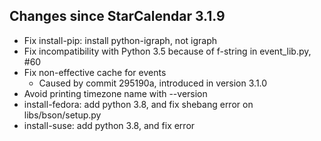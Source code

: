 ## Changes since StarCalendar 3.1.9

- Fix install-pip: install python-igraph, not igraph
- Fix incompatibility with Python 3.5 because of f-string in event_lib.py, #60
- Fix non-effective cache for events
  - Caused by commit 295190a, introduced in version 3.1.0
- Avoid printing timezone name with --version
- install-fedora: add python 3.8, and fix shebang error on libs/bson/setup.py
- install-suse: add python 3.8, and fix error
